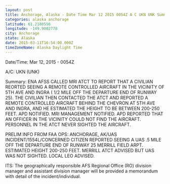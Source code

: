 ```yaml
---
layout: post
title: Anchorage, Alaska - Date Time Mar 12 2015 0054Z A C UKN UNK Summary ENA AFSS CALLED MRI
categories: alaska anchorage
latitude: 61.2180556
longitude: -149.9002778
city: Anchorage
state: Alaska
date: 2015-03-11T16:54:00.000Z
timeZoneName: Alaska Daylight Time
---
```


Date/Time: Mar 12, 2015 - 0054Z

A/C: UKN (UNK)

Summary: ENA AFSS CALLED MRI ATCT TO REPORT THAT A CIVILIAN REORTED SEEING A REMOTE CONTROLLED AIRCRAFT IN THE VICINITY OF 5TH AVE AND INGRA ( 1/2 MILE OFF THE DEPARTURE END OF RUNWAY 25). THE CIVILIAN THEN CONTACTED THE ATCT AND REPORTED A REMOTE CONTROLLED AIRCRAFT BEHIND THE CHEVRON AT 5TH AVE AND INGRA, AND HE ESTIMATED THE HEIGHT TO BE BETWEEN 200-250 FEET. APD NOTIFIED. MRI MANAGEMENT NOTIFIED. APD REPORTED THAT AN OFFICER IN THE VICINITY COULD NOT FIND THE AIRCRAFT. PERSONNEL IN THE ATCT NEVER SIGHTED THE AIRCRAFT. 

PRELIM INFO FROM FAA OPS: ANCHORAGE, AK/UAS INCIDENT/1554L/CONCERNED CITIZEN REPORTED SEEING A UAS .5 MILE OFF THE DEPARTURE END OF RUNWAY 25 MERRILL FIELD ARPT. ESTIMATED HEIGHT 200-250 FEET. MERRILL ATCT ADVISED BUT UAS WAS NOT SIGHTED. LOCAL LEO ADVISED. 

ITS: The geographically responsible AFS Regional Office (RO) division manager and assistant division manager will be provided a memorandum with detail of the incident/individual.